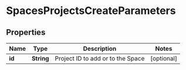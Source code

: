 

# SpacesProjectsCreateParameters

## Properties

Name | Type | Description | Notes
------------ | ------------- | ------------- | -------------
**id** | **String** | Project ID to add or to the Space |  [optional]



